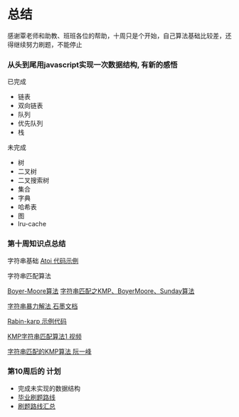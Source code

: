 # 总结
感谢覃老师和助教、班班各位的帮助，十周只是个开始，自己算法基础比较差，还得继续努力刷题，不能停止
### 从头到尾用javascript实现一次数据结构, 有新的感悟


已完成
- 链表
- 双向链表
- 队列
- 优先队列
- 栈

未完成
- 树
- 二叉树
- 二叉搜索树
- 集合
- 字典
- 哈希表
- 图
- lru-cache

### 第十周知识点总结
字符串基础
[Atoi 代码示例](https://shimo.im/docs/5kykuLmt7a4DdjSP/read)

字符串匹配算法

[Boyer-Moore算法](https://www.ruanyifeng.com/blog/2013/05/boyer-moore_string_search_algorithm.html)
[字符串匹配之KMP、BoyerMoore、Sunday算法](https://blog.csdn.net/u012505432/article/details/52210975)

[字符串暴力解法 石墨文档](https://shimo.im/docs/8G0aJqNL86wWrPUE/read)

[Rabin-karp 示例代码](https://shimo.im/docs/1wnsM7eaZ6Ab9j9M/read)

[KMP字符串匹配算法1 视频](https://www.bilibili.com/video/av11866460?from=search&seid=17425875345653862171)

[字符串匹配的KMP算法 阮一峰](http://www.ruanyifeng.com/blog/2013/05/Knuth%E2%80%93Morris%E2%80%93Pratt_algorithm.html)

### 第10周后的 计划
- 完成未实现的数据结构
- [毕业刷题路线](https://u.geekbang.org/lesson/144?article=262188)
- [刷题路线汇总](https://share.mubu.com/doc/1VAaYOpv9o)